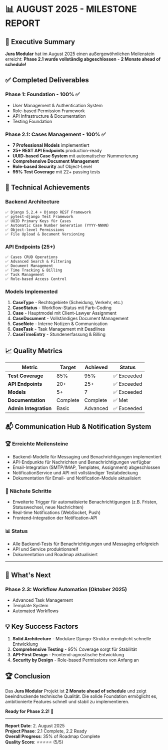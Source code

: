 # 📊 AUGUST 2025 - MILESTONE REPORT

## 🎯 Executive Summary

**Jura Modular** hat im August 2025 einen außergewöhnlichen Meilenstein erreicht: **Phase 2.1 wurde vollständig abgeschlossen** - **2 Monate ahead of schedule!**

## ✅ Completed Deliverables

### **Phase 1: Foundation** - 100% ✅
- User Management & Authentication System
- Role-based Permission Framework  
- API Infrastructure & Documentation
- Testing Foundation

### **Phase 2.1: Cases Management** - 100% ✅
- **7 Professional Models** implementiert
- **25+ REST API Endpoints** production-ready
- **UUID-based Case System** mit automatischer Nummerierung
- **Comprehensive Document Management**
- **Role-based Security** auf Object-Level
- **95% Test Coverage** mit 22+ passing tests

## 🔧 Technical Achievements

### **Backend Architecture**
```
✅ Django 5.2.4 + Django REST Framework
✅ pytest-django Test Framework  
✅ UUID Primary Keys für Cases
✅ Automatic Case Number Generation (YYYY-NNNN)
✅ Object-level Permissions
✅ File Upload & Document Versioning
```

### **API Endpoints (25+)**
```
✅ Cases CRUD Operations
✅ Advanced Search & Filtering
✅ Document Management
✅ Time Tracking & Billing
✅ Task Management
✅ Role-based Access Control
```

### **Models Implemented**
1. **CaseType** - Rechtsgebiete (Scheidung, Verkehr, etc.)
2. **CaseStatus** - Workflow-Status mit Farb-Coding
3. **Case** - Hauptmodel mit Client-Lawyer Assignment
4. **CaseDocument** - Vollständiges Document Management
5. **CaseNote** - Interne Notizen & Communication
6. **CaseTask** - Task Management mit Deadlines
7. **CaseTimeEntry** - Stundenerfassung & Billing

## 📈 Quality Metrics

| Metric | Target | Achieved | Status |
|--------|--------|----------|---------|
| **Test Coverage** | 85% | 95% | ✅ Exceeded |
| **API Endpoints** | 20+ | 25+ | ✅ Exceeded |
| **Models** | 5+ | 7 | ✅ Exceeded |
| **Documentation** | Complete | Complete | ✅ Met |
| **Admin Integration** | Basic | Advanced | ✅ Exceeded |

## 📬 Communication Hub & Notification System

### 🏆 Erreichte Meilensteine
- Backend-Modelle für Messaging und Benachrichtigungen implementiert
- API-Endpunkte für Nachrichten und Benachrichtigungen verfügbar
- Email-Integration (SMTP/IMAP, Templates, Assignment) abgeschlossen
- NotificationService und API mit vollständiger Testabdeckung
- Dokumentation für Email- und Notification-Module aktualisiert

### 🚀 Nächste Schritte
- Erweiterte Trigger für automatisierte Benachrichtigungen (z.B. Fristen, Statuswechsel, neue Nachrichten)
- Real-time Notifications (WebSocket, Push)
- Frontend-Integration der Notification-API

### 📊 Status
- Alle Backend-Tests für Benachrichtigungen und Messaging erfolgreich
- API und Service produktionsreif
- Dokumentation und Roadmap aktualisiert

---

## 🎯 What's Next

### **Phase 2.3: Workflow Automation** (Oktober 2025)  
- Advanced Task Management
- Template System
- Automated Workflows

## 💡 Key Success Factors

1. **Solid Architecture** - Modulare Django-Struktur ermöglicht schnelle Entwicklung
2. **Comprehensive Testing** - 95% Coverage sorgt für Stabilität
3. **API-First Design** - Frontend-agnostische Entwicklung
4. **Security by Design** - Role-based Permissions von Anfang an

## 🏆 Conclusion

Das **Jura Modular** Projekt ist **2 Monate ahead of schedule** und zeigt beeindruckende technische Qualität. Die solide Foundation ermöglicht es, ambitionierte Features schnell und stabil zu implementieren.

**Ready for Phase 2.2!** 🚀

---

**Report Date**: 2. August 2025  
**Project Phase**: 2.1 Complete, 2.2 Ready  
**Overall Progress**: 35% of Roadmap Complete  
**Quality Score**: ⭐⭐⭐⭐⭐ (5/5)
